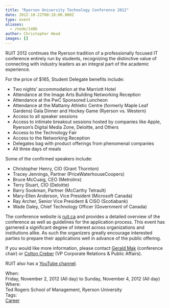 ```yaml
---
title: "Ryerson University Technology Conference 2012"
date: 2012-10-22T00:18:00.000Z
type: event
aliases:
  - /node/1486
author: Christopher Head
images: []
---
```


<div class="field field-name-body field-type-text-with-summary field-label-hidden"><div class="field-items"><div class="field-item even"><p>RUIT 2012 continues the Ryerson tradition of a professionally focused IT conference entirely run by students, recognizing the distinctive value of connecting with industry leaders as an integral part of the academic experience.</p>
<p>For the price of $165, Student Delegate benefits include:</p>
<ul>
<li>Two nights&#x2019; accommodation at the Marriott Hotel</li>
<li>Attendance at the Image Arts Building Networking Reception</li>
<li>Attendance at the PwC Sponsored Luncheon</li>
<li>Attendance at the Mattamy Athletic Centre (formerly Maple Leaf Gardens) Gala Dinner and Hockey Game (Ryerson vs. Western)</li>
<li>Access to all speaker sessions</li>
<li>Access to intimate breakout sessions hosted by companies like Apple, Ryerson&#x2019;s Digital Media Zone, Deloitte, and Others</li>
<li>Access to the Technology Fair</li>
<li>Access to the Networking Reception</li>
<li>Delegates bag with product offerings from phenomenal companies</li>
<li>All three days of meals</li>
</ul>
<p>Some of the confirmed speakers include:</p>
<ul>
<li>Christopher Henry, CIO (Grant Thornton)</li>
<li>Tracey Jennings, Partner (PriceWaterhouseCoopers)</li>
<li>Bruce McCuaig, CEO (Metrolinx)</li>
<li>Terry Stuart, CIO (Deloitte)</li>
<li>Barry Sookman, Partner (McCarthy Tetrault)</li>
<li>Mary-Ellen Anderson, Vice President (Microsoft Canada)</li>
<li>Ray Archer, Senior Vice President &amp; CISO (Scotiabank)</li>
<li>Wade Daley, Chief Technology Officer (Government of Canada)</li>
</ul>
<p>The conference website is <a href="http://ruit.ca/">ruit.ca</a> and provides a detailed overview of the conference as well as guidelines for the application process. This event has garnered a significant degree of interest across organizations and institutions alike. As such the organizers greatly encourage interested parties to prepare their applications well in advance of the public offering.</p>
<p>If you would like more information, please contact <a href="/cdn-cgi/l/email-protection#61060413000d054f0c000a2113180413120e0f4f0200">Gerald Mak</a> (conference chair) or <a href="/cdn-cgi/l/email-protection#7615191a021918581504131413043604031f02581517">Colton Creber</a> (VP Corporate Relations &amp; Public Affairs).</p>
<p>RUIT also has a <a href="https://youtube.com/ruitconference">YouTube channel</a>.</p>
</div></div></div><div class="field field-name-field-dates field-type-datetime field-label-above"><div class="field-label">When:&#xA0;</div><div class="field-items"><div class="field-item even"><span class="date-display-range"><span class="date-display-start">Friday, November 2, 2012 (All day)</span> to <span class="date-display-end">Sunday, November 4, 2012 (All day)</span></span></div></div></div><div class="field field-name-field-location field-type-text field-label-above"><div class="field-label">Where:&#xA0;</div><div class="field-items"><div class="field-item even">Ted Rogers School of Management, Ryerson University</div></div></div>    <footer>
    <div class="field field-name-field-tags field-type-taxonomy-term-reference field-label-above"><div class="field-label">Tags:&#xA0;</div><div class="field-items"><div class="field-item even"><a href="/career">Career</a></div></div></div>      </footer>